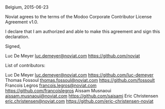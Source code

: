 Belgium, 2015-06-23

Noviat agrees to the terms of the Modoo Corporate Contributor License
Agreement v1.0.

I declare that I am authorized and able to make this agreement and sign this
declaration.

Signed,

Luc De Meyer luc.demeyer@noviat.com https://github.com/noviat

List of contributors:

Luc De Meyer luc.demeyer@noviat.com https://github.com/luc-demeyer
Thomas Fossoul thomas.fossoul@noviat.com https://github.com/fossoult
Francois Legros francois.legros@noviat.com https://github.com/francoislegros
Aissam Musnaoui aissam.musnaoui@noviat.com https://github.com/saisami
Eric Christensen eric.christensen@noviat.com https://github.com/eric-christensen-noviat
